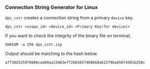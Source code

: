 ### Connection String Generator for Linux

`dps_cstr` creates a connection string from a primary `device` key.

```
dps_cstr <scope_id> <device_id> <Primary Key(for device)>
```

If you want to check the integrity of the binary file on terminal;
```
SHASUM -a 256 dps_cstr.zip
```

Output should be matching to the hash below.
```
a7736d325978606caeb9aa33463e7f2b03657460b68a615796a456f4501b258c
```
